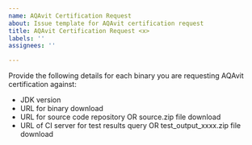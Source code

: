 ```yaml
---
name: AQAvit Certification Request
about: Issue template for AQAvit certification request
title: AQAvit Certification Request <x>
labels: ''
assignees: ''

---
```


Provide the following details for each binary you are requesting AQAvit certification against:
- JDK version
- URL for binary download
- URL for source code repository OR source.zip file download
- URL of CI server for test results query OR test_output_xxxx.zip file download
